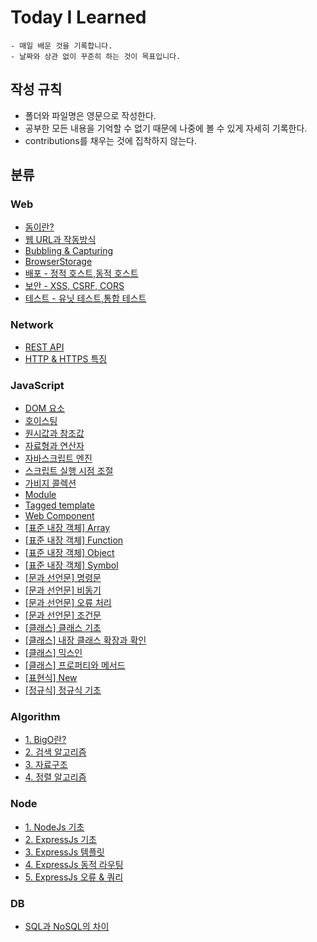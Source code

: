 # Today I Learned

    - 매일 배운 것을 기록합니다.
    - 날짜와 상관 없이 꾸준히 하는 것이 목표입니다.

## 작성 규칙
- 폴더와 파일명은 영문으로 작성한다.
- 공부한 모든 내용을 기억할 수 없기 때문에 나중에 볼 수 있게 자세히 기록한다.
- contributions를 채우는 것에 집착하지 않는다.


## 분류

### Web

- [돔이란?](Web/DOM.md)
- [웹 URL과 작동방식](Web/WEB.md)
- [Bubbling & Capturing](Web/Bubbling_and_capturing.md)
- [BrowserStorage](Web/BrowserStorage.md)
- [배포 - 정적 호스트,동적 호스트](Web/Deploy.md)
- [보안 - XSS, CSRF, CORS](Web/Securtify.md)
- [테스트 - 유닛 테스트,통합 테스트](Web/Testing.md)

### Network

- [REST API](Network/REST_API.md)
- [HTTP & HTTPS 특징](Network/HTTP_and_HTTPS.md)

### JavaScript

- [DOM 요소](JavaScript/DOM_element.md)
- [호이스팅](JavaScript/Hoisting.md)
- [원시값과 참조값](JavaScript/Raw_and_reference_values.md)
- [자료형과 연산자](JavaScript/Data_types_and_operators.md)
- [자바스크립트 엔진](JavaScript/JavaScript_engine.md)
- [스크립트 실행 시점 조절](JavaScript/Script_execution_timing.md)
- [가비지 콜렉션](JavaScript/Garbage_collection.md)
- [Module](JavaScript/Module.md)
- [Tagged template](JavaScript/Tagged_template.md)
- [Web Component](JavaScript/Web_component.md)
- [[표준 내장 객체] Array](JavaScript/standard_built-in_object_Array.md)
- [[표준 내장 객체] Function](JavaScript/standard_built-in_object_Function.md)
- [[표준 내장 객체] Object](JavaScript/standard_built-in_object_Object.md)
- [[표준 내장 객체] Symbol](JavaScript/standard_built-in_object_Symbol.md)
- [[문과 선언문] 명령문](JavaScript/Statements_and_declarations_statements.md)
- [[문과 선언문] 비동기](JavaScript/Statements_and_declarations_async.md)
- [[문과 선언문] 오류 처리](JavaScript/Statements_and_declarations_error_handling.md)
- [[문과 선언문] 조건문](JavaScript/Statements_and_declarations_conditional_statement.md)
- [[클래스] 클래스 기초](JavaScript/Class_basic.md)
- [[클래스] 내장 클래스 확장과 확인](JavaScript/Class_extending_verifying_built-in_classes.md)
- [[클래스] 믹스인](JavaScript/Class_mixin.md)
- [[클래스] 프로퍼티와 메서드](JavaScript/Class_properties_and_methods.md)
- [[표현식] New](JavaScript/Expression_New.md)
- [[정규식] 정규식 기초](JavaScript/regular_expression_basic.md)

### Algorithm
  - [1. BigO란?](Algorithm/BigO.md)
  - [2. 검색 알고리즘](Algorithm/Search_algorithm.md)
  - [3. 자료구조](Algorithm/data_structure.md)
  - [4. 정렬 알고리즘](Algorithm/sorting_algorithm.md)

### Node

- [1. NodeJs 기초](Node/NodeJs_basic.md)
- [2. ExpressJs 기초](Node/ExpressJs_basic.md)
- [3. ExpressJs 템플릿](Node/ExpressJs_template.md)
- [4. ExpressJs 동적 라우팅](Node/ExpressJs_dynamic_routing.md)
- [5. ExpressJs 오류 & 쿼리](Node/ExpressJs_error_and_query.md)

### DB
- [SQL과 NoSQL의 차이](DB/SQL_and_NoSQL.md)
